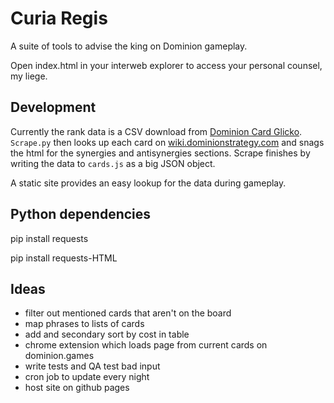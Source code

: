 # Curia Regis

A suite of tools to advise the king on Dominion gameplay. 

Open index.html in your interweb explorer to access your personal counsel, my liege.

## Development

Currently the rank data is a CSV download from [Dominion Card Glicko](https://docs.google.com/spreadsheets/d/1CaVOd1pgAgmjJHXPM1tVMVnlJOLDZaq8BxjW4I1NI1E/edit#gid=0). `Scrape.py` then looks up each card on [wiki.dominionstrategy.com](wiki.dominionstrategy.com) and snags the html for the synergies and antisynergies sections. Scrape finishes by writing the data to `cards.js` as a big JSON object. 

A static site provides an easy lookup for the data during gameplay. 

## Python dependencies
pip install requests

pip install requests-HTML

## Ideas
* filter out mentioned cards that aren't on the board
* map phrases to lists of cards
* add and secondary sort by cost in table
* chrome extension which loads page from current cards on dominion.games
* write tests and QA test bad input
* cron job to update every night
* host site on github pages
